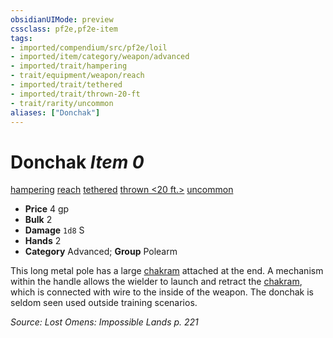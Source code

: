 ```yaml
---
obsidianUIMode: preview
cssclass: pf2e,pf2e-item
tags:
- imported/compendium/src/pf2e/loil
- imported/item/category/weapon/advanced
- imported/trait/hampering
- trait/equipment/weapon/reach
- imported/trait/tethered
- imported/trait/thrown-20-ft
- trait/rarity/uncommon
aliases: ["Donchak"]
---
```

# Donchak *Item 0*  
[hampering](hampering-loag.md)  [reach](reach.md)  [tethered](tethered-b1.md)  [thrown <20 ft.>](thrown.md)  [uncommon](uncommon.md)  

- **Price** 4 gp
- **Bulk** 2
- **Damage** `1d8` S
- **Hands** 2
- **Category** Advanced; **Group** Polearm 

This long metal pole has a large [chakram](chakram-lotgb.md) attached at the end. A mechanism within the handle allows the wielder to launch and retract the [chakram](chakram-lotgb.md), which is connected with wire to the inside of the weapon. The donchak is seldom seen used outside training scenarios.

*Source: Lost Omens: Impossible Lands p. 221*